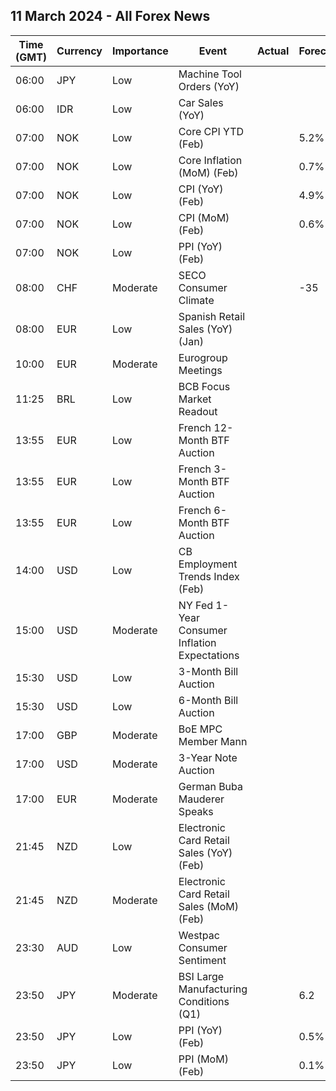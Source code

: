 ## 11 March 2024 - All Forex News

| Time (GMT) | Currency | Importance | Event | Actual | Forecast | Previous |
|------|----------|------------|-------|--------|----------|----------|
| 06:00 | JPY | Low | Machine Tool Orders (YoY) |  |  | -14.1% |
| 06:00 | IDR | Low | Car Sales (YoY) |  |  | -26.10% |
| 07:00 | NOK | Low | Core CPI YTD (Feb) |  | 5.2% | 5.3% |
| 07:00 | NOK | Low | Core Inflation (MoM) (Feb) |  | 0.7% | 0.0% |
| 07:00 | NOK | Low | CPI (YoY) (Feb) |  | 4.9% | 4.7% |
| 07:00 | NOK | Low | CPI (MoM) (Feb) |  | 0.6% | 0.1% |
| 07:00 | NOK | Low | PPI (YoY) (Feb) |  |  | -12.9% |
| 08:00 | CHF | Moderate | SECO Consumer Climate |  | -35 | -26 |
| 08:00 | EUR | Low | Spanish Retail Sales (YoY) (Jan) |  |  | 3.1% |
| 10:00 | EUR | Moderate | Eurogroup Meetings |  |  |  |
| 11:25 | BRL | Low | BCB Focus Market Readout |  |  |  |
| 13:55 | EUR | Low | French 12-Month BTF Auction |  |  | 3.507% |
| 13:55 | EUR | Low | French 3-Month BTF Auction |  |  | 3.860% |
| 13:55 | EUR | Low | French 6-Month BTF Auction |  |  | 3.792% |
| 14:00 | USD | Low | CB Employment Trends Index (Feb) |  |  | 113.71 |
| 15:00 | USD | Moderate | NY Fed 1-Year Consumer Inflation Expectations |  |  | 3.00% |
| 15:30 | USD | Low | 3-Month Bill Auction |  |  | 5.240% |
| 15:30 | USD | Low | 6-Month Bill Auction |  |  | 5.105% |
| 17:00 | GBP | Moderate | BoE MPC Member Mann |  |  |  |
| 17:00 | USD | Moderate | 3-Year Note Auction |  |  | 4.169% |
| 17:00 | EUR | Moderate | German Buba Mauderer Speaks |  |  |  |
| 21:45 | NZD | Low | Electronic Card Retail Sales (YoY) (Feb) |  |  | 1.6% |
| 21:45 | NZD | Moderate | Electronic Card Retail Sales (MoM) (Feb) |  |  | 1.7% |
| 23:30 | AUD | Low | Westpac Consumer Sentiment |  |  |  |
| 23:50 | JPY | Moderate | BSI Large Manufacturing Conditions (Q1) |  | 6.2 | 5.7 |
| 23:50 | JPY | Low | PPI (YoY) (Feb) |  | 0.5% | 0.2% |
| 23:50 | JPY | Low | PPI (MoM) (Feb) |  | 0.1% | 0.0% |
